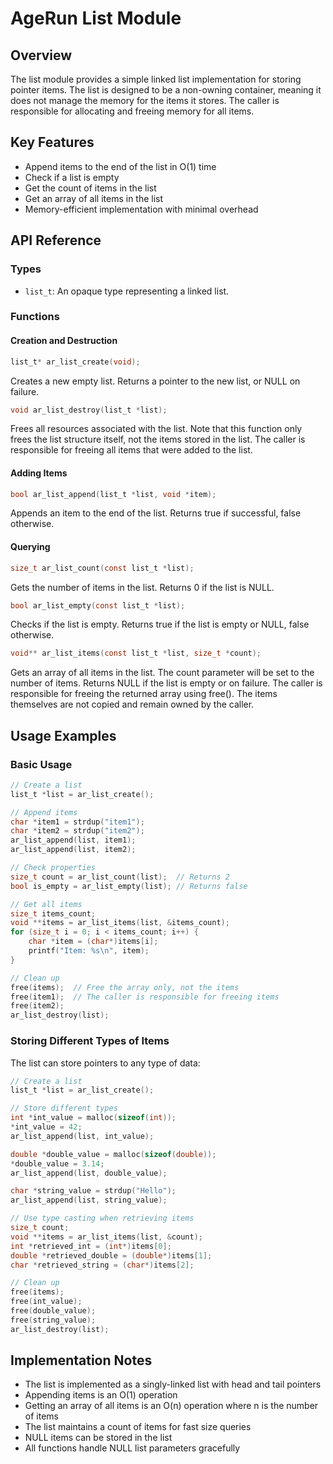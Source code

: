 # AgeRun List Module

## Overview

The list module provides a simple linked list implementation for storing pointer items. The list is designed to be a non-owning container, meaning it does not manage the memory for the items it stores. The caller is responsible for allocating and freeing memory for all items.

## Key Features

- Append items to the end of the list in O(1) time
- Check if a list is empty
- Get the count of items in the list
- Get an array of all items in the list
- Memory-efficient implementation with minimal overhead

## API Reference

### Types

- `list_t`: An opaque type representing a linked list.

### Functions

#### Creation and Destruction

```c
list_t* ar_list_create(void);
```
Creates a new empty list. Returns a pointer to the new list, or NULL on failure.

```c
void ar_list_destroy(list_t *list);
```
Frees all resources associated with the list. Note that this function only frees the list structure itself, not the items stored in the list. The caller is responsible for freeing all items that were added to the list.

#### Adding Items

```c
bool ar_list_append(list_t *list, void *item);
```
Appends an item to the end of the list. Returns true if successful, false otherwise.

#### Querying

```c
size_t ar_list_count(const list_t *list);
```
Gets the number of items in the list. Returns 0 if the list is NULL.

```c
bool ar_list_empty(const list_t *list);
```
Checks if the list is empty. Returns true if the list is empty or NULL, false otherwise.

```c
void** ar_list_items(const list_t *list, size_t *count);
```
Gets an array of all items in the list. The count parameter will be set to the number of items. Returns NULL if the list is empty or on failure. The caller is responsible for freeing the returned array using free(). The items themselves are not copied and remain owned by the caller.

## Usage Examples

### Basic Usage

```c
// Create a list
list_t *list = ar_list_create();

// Append items
char *item1 = strdup("item1");
char *item2 = strdup("item2");
ar_list_append(list, item1);
ar_list_append(list, item2);

// Check properties
size_t count = ar_list_count(list);  // Returns 2
bool is_empty = ar_list_empty(list); // Returns false

// Get all items
size_t items_count;
void **items = ar_list_items(list, &items_count);
for (size_t i = 0; i < items_count; i++) {
    char *item = (char*)items[i];
    printf("Item: %s\n", item);
}

// Clean up
free(items);  // Free the array only, not the items
free(item1);  // The caller is responsible for freeing items
free(item2);
ar_list_destroy(list);
```

### Storing Different Types of Items

The list can store pointers to any type of data:

```c
// Create a list
list_t *list = ar_list_create();

// Store different types
int *int_value = malloc(sizeof(int));
*int_value = 42;
ar_list_append(list, int_value);

double *double_value = malloc(sizeof(double));
*double_value = 3.14;
ar_list_append(list, double_value);

char *string_value = strdup("Hello");
ar_list_append(list, string_value);

// Use type casting when retrieving items
size_t count;
void **items = ar_list_items(list, &count);
int *retrieved_int = (int*)items[0];
double *retrieved_double = (double*)items[1];
char *retrieved_string = (char*)items[2];

// Clean up
free(items);
free(int_value);
free(double_value);
free(string_value);
ar_list_destroy(list);
```

## Implementation Notes

- The list is implemented as a singly-linked list with head and tail pointers
- Appending items is an O(1) operation
- Getting an array of all items is an O(n) operation where n is the number of items
- The list maintains a count of items for fast size queries
- NULL items can be stored in the list
- All functions handle NULL list parameters gracefully
